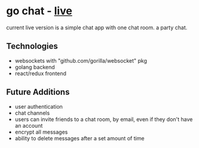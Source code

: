 # go chat - [live](http://go-chat-beta.herokuapp.com/#/)

current live version is a simple chat app with one chat room. a party chat.

## Technologies 

- websockets  with "github.com/gorilla/websocket" pkg
- golang backend
- react/redux frontend

## Future Additions

- user authentication
- chat channels
- users can invite friends to a chat room, by email, even if they don't have an account
- encrypt all messages
- ability to delete messages after a set amount of time
